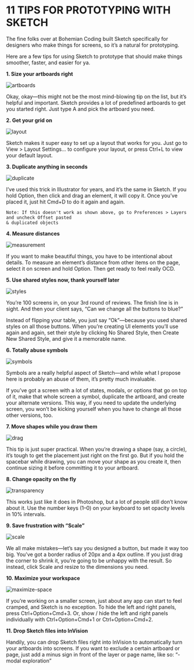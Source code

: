 # 11 TIPS FOR PROTOTYPING WITH SKETCH

The fine folks over at Bohemian Coding built Sketch specifically for designers who make things for screens, so it’s a natural for prototyping.

Here are a few tips for using Sketch to prototype that should make things smoother, faster, and easier for ya.

**1. Size your artboards right**

![artboards](http://blog.invisionapp.com/wp-content/uploads/2015/01/artboard2.gif?ver=1)

Okay, okay—this might not be the most mind-blowing tip on the list, but it’s helpful and important. Sketch provides a lot of predefined artboards to get you started right. Just type A and pick the artboard you need.

**2. Get your grid on**

![layout](http://blog.invisionapp.com/wp-content/uploads/2015/01/layout.gif?ver=1)

Sketch makes it super easy to set up a layout that works for you. Just go to View > Layout Settings… to configure your layout, or press Ctrl+L to view your default layout.

**3. Duplicate anything in seconds**

![duplicate](http://blog.invisionapp.com/wp-content/uploads/2015/01/duplicate2.gif?ver=1)

I’ve used this trick in Illustrator for years, and it’s the same in Sketch. If you hold Option, then click and drag an element, it will copy it. Once you’ve placed it, just hit Cmd+D to do it again and again.

```
Note: If this doesn't work as shown above, go to Preferences > Layers and uncheck Offset pasted 
& duplicated objects
```

**4. Measure distances**

![measurement](http://blog.invisionapp.com/wp-content/uploads/2015/01/measurement2.gif?ver=1)

If you want to make beautiful things, you have to be intentional about details. To measure an element’s distance from other items on the page, select it on screen and hold Option. Then get ready to feel really OCD.

**5. Use shared styles now, thank yourself later**

![styles](http://blog.invisionapp.com/wp-content/uploads/2015/01/styles.gif?ver=1)

You’re 100 screens in, on your 3rd round of reviews. The finish line is in sight. And then your client says, “Can we change all the buttons to blue?”

Instead of flipping your table, you just say “Ok”—because you used shared styles on all those buttons. When you’re creating UI elements you’ll use again and again, set their style by clicking No Shared Style, then Create New Shared Style, and give it a memorable name.

**6. Totally abuse symbols**

![symbols](http://blog.invisionapp.com/wp-content/uploads/2015/01/symbols2.gif?ver=1)

Symbols are a really helpful aspect of Sketch—and while what I propose here is probably an abuse of them, it’s pretty much invaluable.

If you’ve got a screen with a lot of states, modals, or options that go on top of it, make that whole screen a symbol, duplicate the artboard, and create your alternate versions. This way, if you need to update the underlying screen, you won’t be kicking yourself when you have to change all those other versions, too.

**7. Move shapes while you draw them**

![drag](http://blog.invisionapp.com/wp-content/uploads/2015/01/drag2.gif?ver=1)

This tip is just super practical. When you’re drawing a shape (say, a circle), it’s tough to get the placement just right on the first go. But if you hold the spacebar while drawing, you can move your shape as you create it, then continue sizing it before committing it to your artboard.

**8. Change opacity on the fly**

![transparency](http://blog.invisionapp.com/wp-content/uploads/2015/01/transparency.gif?ver=1)

This works just like it does in Photoshop, but a lot of people still don’t know about it. Use the number keys (1–0) on your keyboard to set opacity levels in 10% intervals.

**9. Save frustration with “Scale”**

![scale](http://blog.invisionapp.com/wp-content/uploads/2015/01/scale2.gif?ver=1)

We all make mistakes—let’s say you designed a button, but made it way too big. You’ve got a border radius of 20px and a 4px outline. If you just drag the corner to shrink it, you’re going to be unhappy with the result. So instead, click Scale and resize to the dimensions you need.

**10. Maximize your workspace**

![maximize-space](http://blog.invisionapp.com/wp-content/uploads/2015/01/maximize-space.gif?ver=1)

If you’re working on a smaller screen, just about any app can start to feel cramped, and Sketch is no exception. To hide the left and right panels, press Ctrl+Option+Cmd+3. Or, show / hide the left and right panels individually with Ctrl+Option+Cmd+1 or Ctrl+Option+Cmd+2.

**11. Drop Sketch files into InVision**

Handily, you can drop Sketch files right into InVision to automatically turn your artboards into screens. If you want to exclude a certain artboard or page, just add a minus sign in front of the layer or page name, like so: “-modal exploration”

